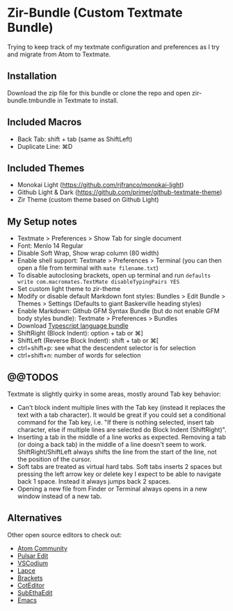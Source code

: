 # Zir-Bundle (Custom Textmate Bundle)

Trying to keep track of my textmate configuration and preferences as I try and migrate from Atom to Textmate.

## Installation
Download the zip file for this bundle or clone the repo and open zir-bundle.tmbundle in Textmate to install.

## Included Macros
- Back Tab: shift + tab (same as ShiftLeft)
- Duplicate Line: ⌘D

## Included Themes
- Monokai Light (https://github.com/rjfranco/monokai-light)
- Github Light & Dark (https://github.com/primer/github-textmate-theme)
- Zir Theme (custom theme based on Github Light)

## My Setup notes
- Textmate > Preferences > Show Tab for single document
- Font: Menlo 14 Regular
- Disable Soft Wrap, Show wrap column (80 width)
- Enable shell support: Textmate > Preferences > Terminal (you can then open a file from terminal with ```mate filename.txt```)
- To disable autoclosing brackets, open up terminal and run ```defaults write com.macromates.TextMate disableTypingPairs YES```
- Set custom light theme to zir-theme
- Modify or disable default Markdown font styles: Bundles > Edit Bundle > Themes > Settings (Defaults to giant Baskerville heading styles)
- Enable Markdown: Github GFM Syntax Bundle (but do not enable GFM body styles bundle): Textmate > Preferences > Bundles
- Download [Typescript language bundle](https://github.com/stanger/TypeScript-TextMate)
- ShiftRight (Block Indent): option + tab or ⌘]
- ShiftLeft (Reverse Block Indent): shift + tab or ⌘[ 
- ctrl+shift+p: see what the descendent selector is for selection
- ctrl+shift+n: number of words for selection

## @@TODOS

Textmate is slightly quirky in some areas, mostly around Tab key behavior:

- Can't block indent multiple lines with the Tab key (instead it replaces the text with a tab character). It would be great if you could set a conditional command for the Tab key, i.e. "If there is nothing selected, insert tab character, else if multiple lines are selected do Block Indent (ShiftRight)".
- Inserting a tab in the middle of a line works as expected. Removing a tab (or doing a back tab) in the middle of a line doesn't seem to work. ShiftRight/ShiftLeft always shifts the line from the start of the line, not the position of the cursor. 
- Soft tabs are treated as virtual hard tabs. Soft tabs inserts 2 spaces but pressing the left arrow key or delete key I expect to be able to navigate back 1 space. Instead it always jumps back 2 spaces.
- Opening a new file from Finder or Terminal always opens in a new window instead of a new tab. 

## Alternatives

Other open source editors to check out:
- [Atom Community](https://github.com/atom-community/atom)
- [Pulsar Edit](https://github.com/pulsar-edit/pulsar)
- [VSCodium](https://github.com/VSCodium/vscodium)
- [Lapce](https://github.com/lapce/lapce)
- [Brackets](http://brackets.io/)
- [CotEditor](https://github.com/coteditor/CotEditor)
- [SubEthaEdit](https://github.com/subethaedit/SubEthaEdit/)
- [Emacs](https://emacsformacos.com/)


